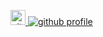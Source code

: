 <a href="https://github.com/JassonCordones"><div><img src="https://github.githubassets.com/images/modules/logos_page/GitHub-Mark.png" alt="github logo" width="24"/> ![github profile](https://github.com/JassonCordones) </div></a>
